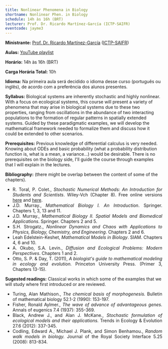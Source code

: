 ```yaml
---
title: Nonlinear Phenomena in Biology
shortname: Nonlinear Phen. in Biology
schedule: 14h às 16h (BRT)
lecturer: Prof. Dr. Ricardo Martínez-García (ICTP-SAIFR)
eventcode: jayme3
---
```


**Ministrante:** [Prof. Dr. Ricardo Martínez-García](http://lattes.cnpq.br/0141480030649374) ([ICTP-SAIFR](https://www.ictp-saifr.org/))

**Aulas:** [YouTube playlist](https://www.youtube.com/playlist?list=PLUtepDnpw2tMb_1G2IXHmam7VEd2P3Gl7)

**Horário:** 14h às 16h (BRT)

**Carga Horária Total:** 10h

**Idioma:** Na primeira aula será decidido o idioma desse curso (português ou inglês), de acordo com a preferência dos alunos presentes.

**Syllabus:** Biological systems are inherently stochastic and highly nonlinear. With a focus on ecological systems, this course will present a variety of  phenomena that may arise in biological systems due to these two properties, ranging from oscillations in the abundance of two interacting populations to the  formation of regular patterns in spatially extended systems. Guided by these paradigmatic examples, we will develop the mathematical framework needed to  formalize them and discuss how it could be extended to other scenarios.

**Prerequisites:** Previous knowledge of differential calculus is very needed. Knowing about ODEs and basic probability (what a probability distribution  function is, what is a mean, a variance...) would be desirable. There is no prerequisites on the biology side, I'll guide the course through examples that  I will explain in the lectures.

**Bibliography:** (there might be overlap between the content of some of the chapters).

<div style="text-align: justify">
 <ul>
   <li> R. Toral, P. Colet.,<i> Stochastic Numerical Methods: An Introduction for Students and Scientists</i>. Wiley-Vch (Chapter 8).
   Free online versions <a href="https://ifisc.uib-csic.es/raul/CURSOS/SP/Introduction_to_master_equations.pdf">here</a> and <a href="https://ifisc.uib-csic.es/raul/CURSOS/SP/Master_equations.pdf">here</a>.</li>
   <li> J.D. Murray.,<i> Mathematical Biology I. An Introduction</i>. Springer. Chapters 1, 3, 13 and 11. </li>
   <li> J.D. Murray.,<i> Mathematical Biology II. Spatial Models and Biomedical Applications</i>. Springer. Chapters 2 and 5. </li>
   <li> S.H. Strogatz.,<i> Nonlinear Dynamics and Chaos with Applications to Physics, Biology, Chemistry, and Engineering</i>. Chapters 2 and 6.</li>
   <li>  Leah Edelstein-Keshet,<i> Mathematical Models in Biology</i>. SIAM. Chapters 4, 6 and 10.</li>
   <li>  A. Okubo, S.A. Levin.,<i> Diffusion and Ecological Problems: Modern Perspectives</i>. Chapters 1 and 2.</li>
   <li>  Otto, S. P. & Day, T. (2011),<i> A biologist's guide to mathematical modeling in ecology and evolution.</i> Princeton University Press. (Primer 3, Chapters 13-15).</li>
 </ul>
</div>

**Sugested readings:** Classical works in which some of the examples that we will study where first introduced or are reviewed.

<div style="text-align: justify">
 <ul>
   <li> Turing, Alan Mathison.,<i> The chemical basis of morphogenesis.</i> Bulletin of mathematical biology 52.1-2 (1990): 153-197.</li>
   <li> Fisher, Ronald Aylmer.,<i> The wave of advance of advantageous genes.</i> Annals of eugenics 7.4 (1937): 355-369. </li>
   <li>Black, Andrew J., and Alan J. McKane.,<i> Stochastic formulation of ecological models and their applications.</i> Trends in Ecology & Evolution 27.6 (2012): 337-345. </li>
   <li> Codling, Edward A., Michael J. Plank, and Simon Benhamou.,<i> Random walk models in biology.</i> Journal of the Royal Society Interface 5.25 (2008): 813-834.</li>
 </ul>
</div>
